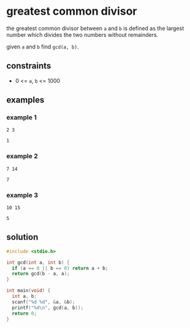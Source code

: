 # greatest common divisor

the greatest common divisor between `a` and `b` is defined as the largest number
which divides the two numbers without remainders.

given `a` and `b` find `gcd(a, b)`.

## constraints

- 0 <= `a`, `b` <= 1000

## examples

### example 1

```
2 3
```
```
1
```

### example 2

```
7 14
```
```
7
```

### example 3

```
10 15
```
```
5
```

## solution

```c
#include <stdio.h>

int gcd(int a, int b) {
  if (a == 0 || b == 0) return a + b;
  return gcd(b - a, a);
}

int main(void) {
  int a, b;
  scanf("%d %d", &a, &b);
  printf("%d\n", gcd(a, b));
  return 0;
}
```
